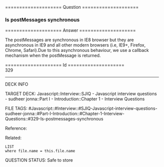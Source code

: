 ==================== Question ====================  

### Is postMessages synchronous  

==================== Answer ====================  

The postMessages are synchronous in IE8 browser but they are asynchronous in IE9
and all other modern browsers (i.e, IE9+, Firefox, Chrome, Safari).Due to this
asynchronous behaviour, we use a callback mechanism when the postMessage is
returned.

==================== Id ====================  
329
<!--ID: 1707879863292-->

---

DECK INFO

TARGET DECK: Javascript::Interview::SJIQ - Javascript interview questions - sudheer jonna::Part I - Introduction::Chapter 1 - Interview Questions

FILE TAGS: #Javascript::#Interview::#SJIQ-Javascript-interview-questions-sudheer-jonna::#Part-I-Introduction::#Chapter-1-Interview-Questions::#329-Is-postmessages-synchronous

Reference:

Related:

```dataview
LIST
where file.name = this.file.name
```
QUESTION STATUS: Safe to store
